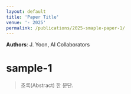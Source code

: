 ```yaml
---
layout: default
title: 'Paper Title'
venue: '- 2025'
permalink: /publications/2025-smaple-paper-1/
---
```

**Authors**: J. Yoon, AI Collaborators

# sample-1

> 초록(Abstract) 한 문단.

<!-- [PDF](https://arxiv.org/pdf/xxxx.xxxxx) · [Code](https://github.com/username/awesome-paper) -->